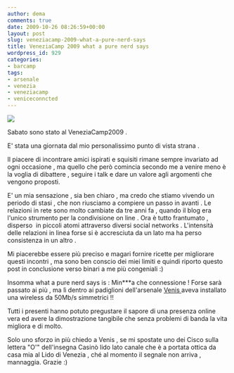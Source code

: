 ```yaml
---
author: dema
comments: true
date: 2009-10-26 08:26:59+00:00
layout: post
slug: veneziacamp-2009-what-a-pure-nerd-says
title: VeneziaCamp 2009 what a pure nerd says
wordpress_id: 929
categories:
- barcamp
tags:
- arsenale
- venezia
- veneziacamp
- veniceconncted
---
```


![](http://dema.tv/wp-content/uploads/2009/10/veneziacamp.jpg)

Sabato sono stato al VeneziaCamp2009 .

E' stata una giornata dal mio personalissimo punto di vista strana .

Il piacere di incontrare amici ispirati e squisiti rimane sempre invariato ad ogni occasione , ma quello che però comincia secondo me a venire meno è la voglia di dibattere , seguire i talk e dare un valore agli argomenti che vengono proposti.

E' un mia sensazione , sia ben chiaro , ma credo che stiamo vivendo un periodo di stasi , che non riusciamo a compiere un passo in avanti . Le relazioni in rete sono molto cambiate da tre anni fa , quando il blog era l'unico strumento per la condivisione on line . Ora è tutto frantumato , disperso  in piccoli atomi attraverso diversi social networks . L'intensità delle relazioni in linea forse si è accresciuta da un lato ma ha perso consistenza in un altro .

Mi piacerebbe essere più preciso e magari fornire ricette per migliorare questi incontri , ma sono ben conscio dei miei limiti e quindi riporto questo post in conclusione verso binari a me più congeniali :)

Insomma what a pure nerd says is : Min***a che connessione ! Forse sarà passato ai più , ma lì dentro ai padiglioni dell'arsenale [Venis ](http://www.venis.it/)aveva installato una wireless da 50Mb/s simmetrici !!

Tutti i presenti hanno potuto pregustare il sapore di una presenza online vera ed avere la dimostrazione tangibile che senza problemi di banda la vita migliora e di molto.

Solo uno sforzo in più chiedo a Venis , se mi spostate uno dei Cisco sulla lettera "O'" dell'insegna Casinò lido lato canale che è a portata ottica da casa mia al Lido di Venezia , ché al momento il segnale non arriva , mannaggia. Grazie :)

